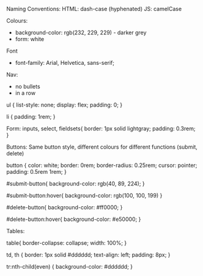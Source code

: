 Naming Conventions:
  HTML: dash-case (hyphenated)
  JS: camelCase

Colours:
- background-color: rgb(232, 229, 229) - darker grey
- form: white

Font
- font-family: Arial, Helvetica, sans-serif;

Nav:
- no bullets
- in a row

ul {
    list-style: none;
    display: flex;
    padding: 0;
}

li {
    padding: 1rem;
}


Form:
inputs, select, fieldsets{
  border: 1px solid lightgray;
  padding: 0.3rem;
}


Buttons:
Same button style, different colours for different functions (submit, delete)

button {
    color: white;
    border: 0rem;
    border-radius: 0.25rem;
    cursor: pointer;
    padding: 0.5rem 1rem;
}

#submit-button{
    background-color:  rgb(40, 89, 224);
}

#submit-button:hover{
    background-color: rgb(100, 100, 199)
}

#delete-button{
    background-color: #ff0000;
}

#delete-button:hover{
    background-color: #e50000;
}


Tables:

table{
    border-collapse: collapse;
    width: 100%;
}

td, th {
    border: 1px solid #dddddd;
    text-align: left;
    padding: 8px;
  }
  
tr:nth-child(even) {
background-color: #dddddd;
}

